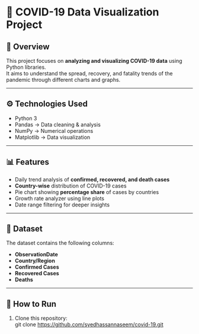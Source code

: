 # 🦠 COVID-19 Data Visualization Project

## 📌 Overview
This project focuses on **analyzing and visualizing COVID-19 data** using Python libraries.  
It aims to understand the spread, recovery, and fatality trends of the pandemic through different charts and graphs.  

---

## ⚙️ Technologies Used
- Python 3  
- Pandas → Data cleaning & analysis  
- NumPy → Numerical operations  
- Matplotlib → Data visualization  

---

## 📊 Features
- Daily trend analysis of **confirmed, recovered, and death cases**  
- **Country-wise** distribution of COVID-19 cases  
- Pie chart showing **percentage share** of cases by countries  
- Growth rate analyzer using line plots  
- Date range filtering for deeper insights  

---

## 📂 Dataset
The dataset contains the following columns:  
- **ObservationDate**  
- **Country/Region**  
- **Confirmed Cases**  
- **Recovered Cases**  
- **Deaths**  
 

---

## 🚀 How to Run
1. Clone this repository:  
   git clone https://github.com/syedhassannaseem/covid-19.git
